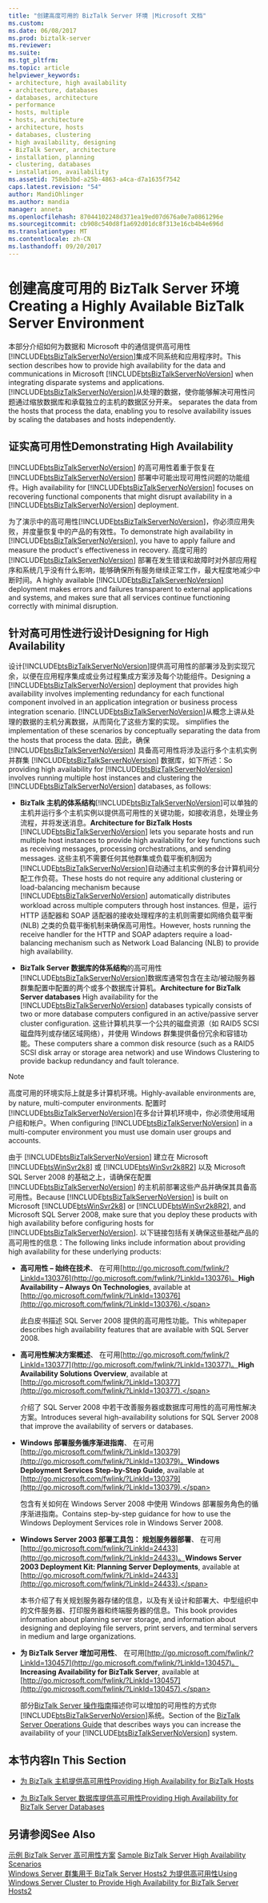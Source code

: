 ```yaml
---
title: "创建高度可用的 BizTalk Server 环境 |Microsoft 文档"
ms.custom: 
ms.date: 06/08/2017
ms.prod: biztalk-server
ms.reviewer: 
ms.suite: 
ms.tgt_pltfrm: 
ms.topic: article
helpviewer_keywords:
- architecture, high availability
- architecture, databases
- databases, architecture
- performance
- hosts, multiple
- hosts, architecture
- architecture, hosts
- databases, clustering
- high availability, designing
- BizTalk Server, architecture
- installation, planning
- clustering, databases
- installation, availability
ms.assetid: 758eb3bd-a25b-4863-a4ca-d7a1635f7542
caps.latest.revision: "54"
author: MandiOhlinger
ms.author: mandia
manager: anneta
ms.openlocfilehash: 87044102248d371ea19ed07d676a0e7a0861296e
ms.sourcegitcommit: cb908c540d8f1a692d01dc8f313e16cb4b4e696d
ms.translationtype: MT
ms.contentlocale: zh-CN
ms.lasthandoff: 09/20/2017
---
```

# <a name="creating-a-highly-available-biztalk-server-environment"></a><span data-ttu-id="37eb0-102">创建高度可用的 BizTalk Server 环境</span><span class="sxs-lookup"><span data-stu-id="37eb0-102">Creating a Highly Available BizTalk Server Environment</span></span>
<span data-ttu-id="37eb0-103">本部分介绍如何为数据和 Microsoft 中的通信提供高可用性[!INCLUDE[btsBizTalkServerNoVersion](../includes/btsbiztalkservernoversion-md.md)]集成不同系统和应用程序时。</span><span class="sxs-lookup"><span data-stu-id="37eb0-103">This section describes how to provide high availability for the data and communications in Microsoft [!INCLUDE[btsBizTalkServerNoVersion](../includes/btsbiztalkservernoversion-md.md)] when integrating disparate systems and applications.</span></span> [!INCLUDE[btsBizTalkServerNoVersion](../includes/btsbiztalkservernoversion-md.md)]<span data-ttu-id="37eb0-104">从处理的数据，使你能够解决可用性问题通过缩放数据库和承载独立的主机的数据区分开来。</span><span class="sxs-lookup"><span data-stu-id="37eb0-104"> separates the data from the hosts that process the data, enabling you to resolve availability issues by scaling the databases and hosts independently.</span></span>  
  
## <a name="demonstrating-high-availability"></a><span data-ttu-id="37eb0-105">证实高可用性</span><span class="sxs-lookup"><span data-stu-id="37eb0-105">Demonstrating High Availability</span></span>  
 <span data-ttu-id="37eb0-106">[!INCLUDE[btsBizTalkServerNoVersion](../includes/btsbiztalkservernoversion-md.md)] 的高可用性着重于恢复在 [!INCLUDE[btsBizTalkServerNoVersion](../includes/btsbiztalkservernoversion-md.md)] 部署中可能出现可用性问题的功能组件。</span><span class="sxs-lookup"><span data-stu-id="37eb0-106">High availability for [!INCLUDE[btsBizTalkServerNoVersion](../includes/btsbiztalkservernoversion-md.md)] focuses on recovering functional components that might disrupt availability in a [!INCLUDE[btsBizTalkServerNoVersion](../includes/btsbiztalkservernoversion-md.md)] deployment.</span></span>  
  
 <span data-ttu-id="37eb0-107">为了演示中的高可用性[!INCLUDE[btsBizTalkServerNoVersion](../includes/btsbiztalkservernoversion-md.md)]，你必须应用失败，并度量恢复中的产品的有效性。</span><span class="sxs-lookup"><span data-stu-id="37eb0-107">To demonstrate high availability in [!INCLUDE[btsBizTalkServerNoVersion](../includes/btsbiztalkservernoversion-md.md)], you have to apply failure and measure the product's effectiveness in recovery.</span></span> <span data-ttu-id="37eb0-108">高度可用的 [!INCLUDE[btsBizTalkServerNoVersion](../includes/btsbiztalkservernoversion-md.md)] 部署在发生错误和故障时对外部应用程序和系统几乎没有什么影响，能够确保所有服务继续正常工作，最大程度地减少中断时间。</span><span class="sxs-lookup"><span data-stu-id="37eb0-108">A highly available [!INCLUDE[btsBizTalkServerNoVersion](../includes/btsbiztalkservernoversion-md.md)] deployment makes errors and failures transparent to external applications and systems, and makes sure that all services continue functioning correctly with minimal disruption.</span></span>  
  
## <a name="designing-for-high-availability"></a><span data-ttu-id="37eb0-109">针对高可用性进行设计</span><span class="sxs-lookup"><span data-stu-id="37eb0-109">Designing for High Availability</span></span>  
 <span data-ttu-id="37eb0-110">设计[!INCLUDE[btsBizTalkServerNoVersion](../includes/btsbiztalkservernoversion-md.md)]提供高可用性的部署涉及到实现冗余，以便在应用程序集成或业务过程集成方案涉及每个功能组件。</span><span class="sxs-lookup"><span data-stu-id="37eb0-110">Designing a [!INCLUDE[btsBizTalkServerNoVersion](../includes/btsbiztalkservernoversion-md.md)] deployment that provides high availability involves implementing redundancy for each functional component involved in an application integration or business process integration scenario.</span></span> [!INCLUDE[btsBizTalkServerNoVersion](../includes/btsbiztalkservernoversion-md.md)]<span data-ttu-id="37eb0-111">从概念上讲从处理的数据的主机分离数据，从而简化了这些方案的实现。</span><span class="sxs-lookup"><span data-stu-id="37eb0-111"> simplifies the implementation of these scenarios by conceptually separating the data from the hosts that process the data.</span></span> <span data-ttu-id="37eb0-112">因此，确保 [!INCLUDE[btsBizTalkServerNoVersion](../includes/btsbiztalkservernoversion-md.md)] 具备高可用性将涉及运行多个主机实例并群集 [!INCLUDE[btsBizTalkServerNoVersion](../includes/btsbiztalkservernoversion-md.md)] 数据库，如下所述：</span><span class="sxs-lookup"><span data-stu-id="37eb0-112">So providing high availability for [!INCLUDE[btsBizTalkServerNoVersion](../includes/btsbiztalkservernoversion-md.md)] involves running multiple host instances and clustering the [!INCLUDE[btsBizTalkServerNoVersion](../includes/btsbiztalkservernoversion-md.md)] databases, as follows:</span></span>  
  
-   <span data-ttu-id="37eb0-113">**BizTalk 主机的体系结构**[!INCLUDE[btsBizTalkServerNoVersion](../includes/btsbiztalkservernoversion-md.md)]可以单独的主机并运行多个主机实例以提供高可用性的关键功能，如接收消息，处理业务流程，并将发送消息。</span><span class="sxs-lookup"><span data-stu-id="37eb0-113">**Architecture for BizTalk Hosts** [!INCLUDE[btsBizTalkServerNoVersion](../includes/btsbiztalkservernoversion-md.md)] lets you separate hosts and run multiple host instances to provide high availability for key functions such as receiving messages, processing orchestrations, and sending messages.</span></span> <span data-ttu-id="37eb0-114">这些主机不需要任何其他群集或负载平衡机制因为[!INCLUDE[btsBizTalkServerNoVersion](../includes/btsbiztalkservernoversion-md.md)]自动通过主机实例的多台计算机间分配工作负荷。</span><span class="sxs-lookup"><span data-stu-id="37eb0-114">These hosts do not require any additional clustering or load-balancing mechanism because [!INCLUDE[btsBizTalkServerNoVersion](../includes/btsbiztalkservernoversion-md.md)] automatically distributes workload across multiple computers through host instances.</span></span> <span data-ttu-id="37eb0-115">但是，运行 HTTP 适配器和 SOAP 适配器的接收处理程序的主机则需要如网络负载平衡 (NLB) 之类的负载平衡机制来确保高可用性。</span><span class="sxs-lookup"><span data-stu-id="37eb0-115">However, hosts running the receive handler for the HTTP and SOAP adapters require a load-balancing mechanism such as Network Load Balancing (NLB) to provide high availability.</span></span>  
  
-   <span data-ttu-id="37eb0-116">**BizTalk Server 数据库的体系结构**的高可用性[!INCLUDE[btsBizTalkServerNoVersion](../includes/btsbiztalkservernoversion-md.md)]数据库通常包含在主动/被动服务器群集配置中配置的两个或多个数据库计算机。</span><span class="sxs-lookup"><span data-stu-id="37eb0-116">**Architecture for BizTalk Server databases** High availability for the [!INCLUDE[btsBizTalkServerNoVersion](../includes/btsbiztalkservernoversion-md.md)] databases typically consists of two or more database computers configured in an active/passive server cluster configuration.</span></span> <span data-ttu-id="37eb0-117">这些计算机共享一个公共的磁盘资源（如 RAID5 SCSI 磁盘阵列或存储区域网络），并使用 Windows 群集提供备份冗余和容错功能。</span><span class="sxs-lookup"><span data-stu-id="37eb0-117">These computers share a common disk resource (such as a RAID5 SCSI disk array or storage area network) and use Windows Clustering to provide backup redundancy and fault tolerance.</span></span>  
  
> [!NOTE]
>  <span data-ttu-id="37eb0-118">高度可用的环境实际上就是多计算机环境。</span><span class="sxs-lookup"><span data-stu-id="37eb0-118">Highly-available environments are, by nature, multi-computer environments.</span></span> <span data-ttu-id="37eb0-119">配置时[!INCLUDE[btsBizTalkServerNoVersion](../includes/btsbiztalkservernoversion-md.md)]在多台计算机环境中，你必须使用域用户组和帐户。</span><span class="sxs-lookup"><span data-stu-id="37eb0-119">When configuring [!INCLUDE[btsBizTalkServerNoVersion](../includes/btsbiztalkservernoversion-md.md)] in a multi-computer environment you must use domain user groups and accounts.</span></span>  
  
 <span data-ttu-id="37eb0-120">由于 [!INCLUDE[btsBizTalkServerNoVersion](../includes/btsbiztalkservernoversion-md.md)] 建立在 Microsoft [!INCLUDE[btsWinSvr2k8](../includes/btswinsvr2k8-md.md)] 或 [!INCLUDE[btsWinSvr2k8R2](../includes/btswinsvr2k8r2-md.md)] 以及 Microsoft SQL Server 2008 的基础之上，请确保在配置 [!INCLUDE[btsBizTalkServerNoVersion](../includes/btsbiztalkservernoversion-md.md)] 的主机前部署这些产品并确保其具备高可用性。</span><span class="sxs-lookup"><span data-stu-id="37eb0-120">Because [!INCLUDE[btsBizTalkServerNoVersion](../includes/btsbiztalkservernoversion-md.md)] is built on Microsoft [!INCLUDE[btsWinSvr2k8](../includes/btswinsvr2k8-md.md)] or [!INCLUDE[btsWinSvr2k8R2](../includes/btswinsvr2k8r2-md.md)], and Microsoft SQL Server 2008, make sure that you deploy these products with high availability before configuring hosts for [!INCLUDE[btsBizTalkServerNoVersion](../includes/btsbiztalkservernoversion-md.md)].</span></span> <span data-ttu-id="37eb0-121">以下链接包括有关确保这些基础产品的高可用性的信息：</span><span class="sxs-lookup"><span data-stu-id="37eb0-121">The following links include information about providing high availability for these underlying products:</span></span>  
  
-   <span data-ttu-id="37eb0-122">**高可用性 – 始终在技术**、 在可用[http://go.microsoft.com/fwlink/?LinkId=130376](http://go.microsoft.com/fwlink/?LinkId=130376)。</span><span class="sxs-lookup"><span data-stu-id="37eb0-122">**High Availability – Always On Technologies**, available at [http://go.microsoft.com/fwlink/?LinkId=130376](http://go.microsoft.com/fwlink/?LinkId=130376).</span></span>  
  
     <span data-ttu-id="37eb0-123">此白皮书描述 SQL Server 2008 提供的高可用性功能。</span><span class="sxs-lookup"><span data-stu-id="37eb0-123">This whitepaper describes high availability features that are available with SQL Server 2008.</span></span>  
  
-   <span data-ttu-id="37eb0-124">**高可用性解决方案概述**、 在可用[http://go.microsoft.com/fwlink/?LinkId=130377](http://go.microsoft.com/fwlink/?LinkId=130377)。</span><span class="sxs-lookup"><span data-stu-id="37eb0-124">**High Availability Solutions Overview**, available at [http://go.microsoft.com/fwlink/?LinkId=130377](http://go.microsoft.com/fwlink/?LinkId=130377).</span></span>  
  
     <span data-ttu-id="37eb0-125">介绍了 SQL Server 2008 中若干改善服务器或数据库可用性的高可用性解决方案。</span><span class="sxs-lookup"><span data-stu-id="37eb0-125">Introduces several high-availability solutions for SQL Server 2008 that improve the availability of servers or databases.</span></span>  
  
-   <span data-ttu-id="37eb0-126">**Windows 部署服务循序渐进指南**、 在可用[http://go.microsoft.com/fwlink/?LinkId=130379](http://go.microsoft.com/fwlink/?LinkId=130379)。</span><span class="sxs-lookup"><span data-stu-id="37eb0-126">**Windows Deployment Services Step-by-Step Guide**, available at [http://go.microsoft.com/fwlink/?LinkId=130379](http://go.microsoft.com/fwlink/?LinkId=130379).</span></span>  
  
     <span data-ttu-id="37eb0-127">包含有关如何在 Windows Server 2008 中使用 Windows 部署服务角色的循序渐进指南。</span><span class="sxs-lookup"><span data-stu-id="37eb0-127">Contains step-by-step guidance for how to use the Windows Deployment Services role in Windows Server 2008.</span></span>  
  
-   <span data-ttu-id="37eb0-128">**Windows Server 2003 部署工具包： 规划服务器部署**、 在可用[http://go.microsoft.com/fwlink/?LinkId=24433](http://go.microsoft.com/fwlink/?LinkId=24433)。</span><span class="sxs-lookup"><span data-stu-id="37eb0-128">**Windows Server 2003 Deployment Kit: Planning Server Deployments**, available at [http://go.microsoft.com/fwlink/?LinkId=24433](http://go.microsoft.com/fwlink/?LinkId=24433).</span></span>  
  
     <span data-ttu-id="37eb0-129">本书介绍了有关规划服务器存储的信息，以及有关设计和部署大、中型组织中的文件服务器、打印服务器和终端服务器的信息。</span><span class="sxs-lookup"><span data-stu-id="37eb0-129">This book provides information about planning server storage, and information about designing and deploying file servers, print servers, and terminal servers in medium and large organizations.</span></span>  
  
-   <span data-ttu-id="37eb0-130">**为 BizTalk Server 增加可用性**、 在可用[http://go.microsoft.com/fwlink/?LinkId=130457](http://go.microsoft.com/fwlink/?LinkId=130457)。</span><span class="sxs-lookup"><span data-stu-id="37eb0-130">**Increasing Availability for BizTalk Server**, available at [http://go.microsoft.com/fwlink/?LinkId=130457](http://go.microsoft.com/fwlink/?LinkId=130457).</span></span>  
  
     <span data-ttu-id="37eb0-131">部分[BizTalk Server 操作指南](http://go.microsoft.com/fwlink/?LinkId=130458)描述你可以增加的可用性的方式你[!INCLUDE[btsBizTalkServerNoVersion](../includes/btsbiztalkservernoversion-md.md)]系统。</span><span class="sxs-lookup"><span data-stu-id="37eb0-131">Section of the [BizTalk Server Operations Guide](http://go.microsoft.com/fwlink/?LinkId=130458) that describes ways you can increase the availability of your [!INCLUDE[btsBizTalkServerNoVersion](../includes/btsbiztalkservernoversion-md.md)] system.</span></span>  
  
## <a name="in-this-section"></a><span data-ttu-id="37eb0-132">本节内容</span><span class="sxs-lookup"><span data-stu-id="37eb0-132">In This Section</span></span>  
  
-   [<span data-ttu-id="37eb0-133">为 BizTalk 主机提供高可用性</span><span class="sxs-lookup"><span data-stu-id="37eb0-133">Providing High Availability for BizTalk Hosts</span></span>](../core/providing-high-availability-for-biztalk-hosts.md)  
  
-   [<span data-ttu-id="37eb0-134">为 BizTalk Server 数据库提供高可用性</span><span class="sxs-lookup"><span data-stu-id="37eb0-134">Providing High Availability for BizTalk Server Databases</span></span>](../core/providing-high-availability-for-biztalk-server-databases.md)  
  
## <a name="see-also"></a><span data-ttu-id="37eb0-135">另请参阅</span><span class="sxs-lookup"><span data-stu-id="37eb0-135">See Also</span></span>  
 <span data-ttu-id="37eb0-136">[示例 BizTalk Server 高可用性方案](../core/sample-biztalk-server-high-availability-scenarios.md) </span><span class="sxs-lookup"><span data-stu-id="37eb0-136">[Sample BizTalk Server High Availability Scenarios](../core/sample-biztalk-server-high-availability-scenarios.md) </span></span>  
 [<span data-ttu-id="37eb0-137">Windows Server 群集用于 BizTalk Server Hosts2 为提供高可用性</span><span class="sxs-lookup"><span data-stu-id="37eb0-137">Using Windows Server Cluster to Provide High Availability for BizTalk Server Hosts2</span></span>](../core/use-windows-cluster-to-provide-high-availability-for-biztalk-hosts.md)
